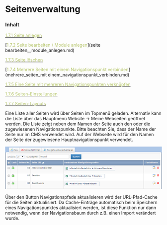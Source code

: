 # Seitenverwaltung

### Inhalt

[<span style="color:#B7C66E">1.7.1 Seite anlegen</span>](seite_anlegen.md)

[<span style="color:#B7C66E">1.7.2 Seite bearbeiten / Module anlegen</span>](seite bearbeiten__module_anlegen.md)

[<span style="color:#B7C66E">1.7.3 Seite löschen</span>](seite_loschen.md)

[<span style="color:#B7C66E">1.7.4 Mehrere Seiten mit einem Navigationspunkt verbinden</span>](mehrere_seiten_mit einem_navigationspunkt_verbinden.md)

[<span style="color:#B7C66E">1.7.5 Eine Seite mit mehreren Navigationspunkten verknüpfen</span>](eine_seite_mit_mehreren_navigationspunkten.verknupfen.md)

[<span style="color:#B7C66E">1.7.6 Seiten-Einstellungen</span>](seiten_einstellungen.md)

[<span style="color:#B7C66E">1.7.7 Seiten-Layouts</span>](seiten-layouts.md)

Eine Liste aller Seiten wird über Seiten im Topmenü geladen. Alternativ kann die Liste über das Hauptmenü Website → Meine Webseiten geöffnet werden. Die Liste zeigt neben dem Namen der Seite auch den oder die zugewiesenen Navigationspunkte. Bitte beachten Sie, dass der Name der Seite nur im CMS verwendet wird. Auf der Webseite wird für den Namen der Seite der zugewiesene Hauptnavigationspunkt verwendet.

![](bild15.png)

Über den Button Navigationspfade aktualisieren wird der URL-Pfad-Cache für die Seiten aktualisiert. Da Cache-Einträge automatisch beim Speichern eines Navigationspunktes aktualisiert werden, ist diese Funktion nur dann notwendig, wenn der Navigationsbaum durch z.B. einen Import verändert wurde.


